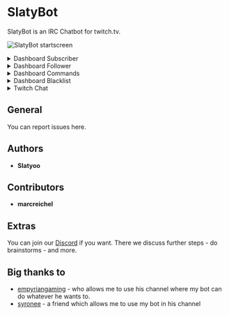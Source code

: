 # SlatyBot

SlatyBot is an IRC Chatbot for twitch.tv.

![SlatyBot startscreen](https://i.imgur.com/dvKDF0B.png "SlatyBot Startscreen")

<details>
 <summary>Dashboard Subscriber</summary>

 ![SlatyBot Dashboard (ALPHA!)](https://i.imgur.com/ELmHmqQ.png "SlatyBot Dashboard Subscriber")

</details>

<details>
 <summary>Dashboard Follower</summary>

 ![SlatyBot Dashboard (ALPHA!)](https://i.imgur.com/oaW2Rn7.png "SlatyBot Dashboard Follower")

</details>

<details>
 <summary>Dashboard Commands</summary>

 ![SlatyBot Dashboard (ALPHA!)](https://i.imgur.com/1koTHLS.png "SlatyBot Dashboard Commands")

</details>

<details>
 <summary>Dashboard Blacklist</summary>

 ![SlatyBot Dashboard (ALPHA!)](https://i.imgur.com/rUdNo92.png "SlatyBot Dashboard Blacklist")

</details>

<details>
 <summary>Twitch Chat</summary>

 ![SlatyBot Chat Interaction (ALPHA!)](https://i.imgur.com/xhrH0fe.png "SlatyBot Chat")
 
</details>

## General

You can report issues here.

## Authors 

* **Slatyoo**

## Contributors

* **marcreichel**

## Extras

You can join our [Discord](https://discord.gg/XuHNPkC) if you want.
There we discuss further steps - do brainstorms - and more.

## Big thanks to

* [empyriangaming](https://twitch.tv/empyriangaming) - who allows me to use his channel where my bot can do whatever he wants to.
* [syronee](https://twitch.tv/syronee) - a friend which allows me to use my bot in his channel
